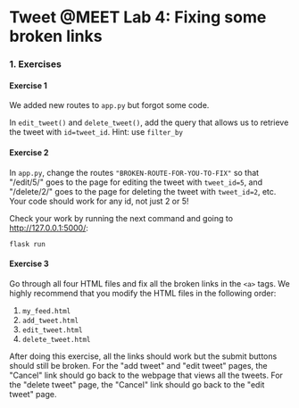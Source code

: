 # Tweet @MEET Lab 4: Fixing some broken links

### 1. Exercises

#### Exercise 1

We added new routes to `app.py` but forgot some code.

In `edit_tweet()` and `delete_tweet()`, add the query that allows us to retrieve the tweet with `id=tweet_id`. Hint: use `filter_by`


#### Exercise 2

In `app.py`, change the routes `"BROKEN-ROUTE-FOR-YOU-TO-FIX"` so that "/edit/5/" goes to the page for editing the tweet with `tweet_id=5`, and "/delete/2/" goes to the page for deleting the tweet with `tweet_id=2`, etc. Your code should work for any id, not just 2 or 5!

Check your work by running the next command and going to http://127.0.0.1:5000/:
```
flask run
```

#### Exercise 3

Go through all four HTML files and fix all the broken links in the `<a>` tags. We highly recommend that you modify the HTML files in the following order:

1. `my_feed.html`
2. `add_tweet.html`
3. `edit_tweet.html`
4. `delete_tweet.html`

After doing this exercise, all the links should work but the submit buttons should still be broken. For the "add tweet" and "edit tweet" pages, the "Cancel" link should go back to the webpage that views all the tweets. For the "delete tweet" page, the "Cancel" link should go back to the "edit tweet" page.
